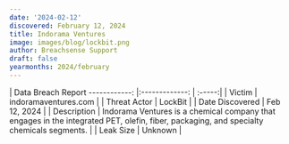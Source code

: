 ```yaml
---
date: '2024-02-12'
discovered: February 12, 2024
title: Indorama Ventures
image: images/blog/lockbit.png
author: Breachsense Support
draft: false
yearmonths: 2024/february
---
```



| Data Breach Report
------------:     |:-------------:    | :-----:|
| Victim      | indoramaventures.com      | 
| Threat Actor      | LockBit      | 
| Date Discovered      | Feb 12, 2024      | 
| Description      | Indorama Ventures is a chemical company that engages in the integrated PET, olefin, fiber, packaging, and specialty chemicals segments.      | 
| Leak Size      | Unknown      | 

